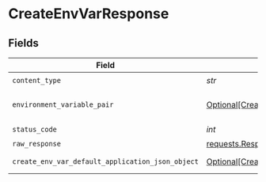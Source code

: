 # CreateEnvVarResponse


## Fields

| Field                                                                                                           | Type                                                                                                            | Required                                                                                                        | Description                                                                                                     |
| --------------------------------------------------------------------------------------------------------------- | --------------------------------------------------------------------------------------------------------------- | --------------------------------------------------------------------------------------------------------------- | --------------------------------------------------------------------------------------------------------------- |
| `content_type`                                                                                                  | *str*                                                                                                           | :heavy_check_mark:                                                                                              | N/A                                                                                                             |
| `environment_variable_pair`                                                                                     | [Optional[CreateEnvVarEnvironmentVariablePair]](../../models/operations/createenvvarenvironmentvariablepair.md) | :heavy_minus_sign:                                                                                              | The environment variable.                                                                                       |
| `status_code`                                                                                                   | *int*                                                                                                           | :heavy_check_mark:                                                                                              | N/A                                                                                                             |
| `raw_response`                                                                                                  | [requests.Response](https://requests.readthedocs.io/en/latest/api/#requests.Response)                           | :heavy_minus_sign:                                                                                              | N/A                                                                                                             |
| `create_env_var_default_application_json_object`                                                                | [Optional[CreateEnvVarDefaultApplicationJSON]](../../models/operations/createenvvardefaultapplicationjson.md)   | :heavy_minus_sign:                                                                                              | Error response.                                                                                                 |